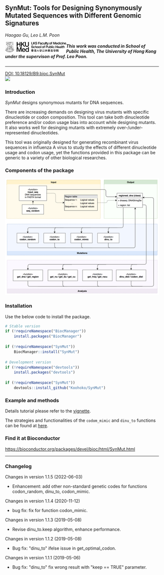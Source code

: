 ## SynMut: Tools for Designing Synonymously Mutated Sequences with Different Genomic Signatures
*Haogao Gu, Leo L.M. Poon*

 <img src="https://raw.githubusercontent.com/Koohoko/Koohoko.github.io/master/SynMut/images/sph_logo.png" alt="drawing" width="200" ALIGN="LEFT" /> 
 
 ##### This work was conducted in School of Public Health, The University of Hong Kong under the supervison of Prof. Leo Poon.

***
[DOI: 10.18129/B9.bioc.SynMut](https://doi.org/doi:10.18129/B9.bioc.SynMut)  
<img border="0" src="https://bioconductor.org/shields/build/devel/bioc/SynMut.svg">

### Introduction

*SynMut* designs synonymous mutants for DNA sequences. 

There are increasing demands on designing virus mutants with specific dinucleotide or codon composition. This tool can take both dinucleotide preference and/or codon usage bias into account while designing mutants. It also works well for desinging mutants with extremely over-/under- represented dinucleotides. 

This tool was originally designed for generating recombinant virus sequences in influenza A virus to study the effects of different dinucleotide usage and codon usage, yet the functions provided in this package can be generic to a variety of other biological researches.

### Components of the package

![image](https://raw.githubusercontent.com/Koohoko/Koohoko.github.io/master/SynMut/images/component.png)

### Installation 
Use the below code to install the package.

```r
# Stable version
if (!requireNamespace("BiocManager"))
    install.packages("BiocManager")

if (!requireNamespace("SynMut"))
    BiocManager::install("SynMut")

# Development version
if (!requireNamespace("devtools"))
    install.packages("devtools")

if (!requireNamespace("SynMut"))
    devtools::install_github("Koohoko/SynMut")
```

### Example and methods

Details tutorial please refer to the [vignette](https://koohoko.github.io/SynMut/index.html).

The strategies and functionalities of the `codom_mimic` and `dinu_to` functions can be found at [here](https://koohoko.github.io/SynMut/algorithm.html).

### Find it at Bioconductor
https://bioconductor.org/packages/devel/bioc/html/SynMut.html
***

### Changelog
Changes in version 1.1.5 (2022-06-03)
+ Enhancement: add other non-standard genetic codes for functions codon_random, dinu_to, codon_mimic.

Changes in version 1.1.4 (2020-11-12)
+ bug fix: fix for function codon_mimic.

Changes in version 1.1.3 (2019-05-08)
+ Revise dinu_to.keep algorithm, enhance performance.

Changes in version 1.1.2 (2019-05-08)
+ Bug fix: "dinu_to" ifelse issue in get_optimal_codon.

Changes in version 1.1.1 (2019-05-06)
+ Bug fix: "dinu_to" fix wrong result with "keep == TRUE" parameter.